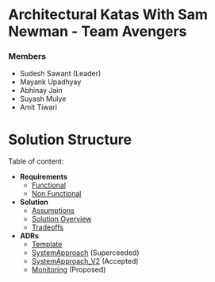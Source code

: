 # Architectural Katas With Sam Newman - Team Avengers

### Members 
- Sudesh Sawant (Leader)
- Mayank Upadhyay
- Abhinay Jain
- Suyash Mulye
- Amit Tiwari

# Solution Structure

Table of content: 
- **Requirements**
	- [Functional](https://github.com/mu2712/archkatas/blob/development/Requirements/Functional.md)
	- [Non Functional](https://github.com/mu2712/archkatas/blob/development/Requirements/NonFunctional.md)
- **Solution**
	- [Assumptions](https://github.com/mu2712/archkatas/blob/development/Solution/Assumptions.md)
  - [Solution Overview](https://github.com/mu2712/archkatas/blob/development/Solution/SolutionOverview.md)
  - [Tradeoffs](https://github.com/mu2712/archkatas/blob/development/Solution/Tradeoffs.md)
- **ADRs**
	- [Template](https://github.com/mu2712/archkatas/blob/development/ADRs/Template.md)
	- [SystemApproach](https://github.com/mu2712/archkatas/blob/development/ADRs/SystemApproach.md) (Superceeded)
	- [SystemApproach_V2](https://github.com/mu2712/archkatas/blob/development/ADRs/SystemApproach_V2.md) (Accepted)
	- [Monitoring](https://github.com/mu2712/archkatas/blob/development/ADRs/Monitoring.md) (Proposed)
